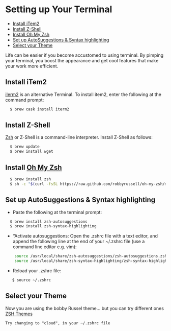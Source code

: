 
# Setting up Your Terminal
- [Install iTem2](#Install-iTem2)
- [Install Z-Shell](#install-z-shell)
- [Install Oh My Zsh](#install-oh-my-zsh)
- [Set up AutoSuggestions & Syntax highlighting](#set-up-autoSuggestions-&-syntax-highlighting)
- [Select your Theme](#select-your-theme)


Life can be easier if you become accustomed to using terminal. By pimping your terminal, you boost the appearance and get cool features that make your work more efficient.

## Install iTem2
[iIerm2](https://www.iterm2.com/) is an alternative Terminal. To install item2, enter the following at the command prompt: 

```sh
  $ brew cask install iterm2
```

## Install Z-Shell
[Zsh](https://gist.github.com/derhuerst/12a1558a4b408b3b2b6e) or Z-Shell is a command-line interpreter. Install Z-Shell as follows: 

```sh
  $ brew update
  $ brew install wget
```


## Install [Oh My Zsh](https://github.com/robbyrussell/oh-my-zsh)

```sh
  $ brew install zsh
  $ sh -c "$(curl -fsSL https://raw.github.com/robbyrussell/oh-my-zsh/master/tools/install.sh)"
```


## Set up AutoSuggestions & Syntax highlighting

* Paste the following at the terminal prompt:

```sh
  $ brew install zsh-autosuggestions
  $ brew install zsh-syntax-highlighting
```


* “Activate  autosuggestions:  Open the .zshrc file with a text editor, and append the following line at the end of your ~/.zshrc file (use a command line editor e.g. vim):

```sh
    source /usr/local/share/zsh-autosuggestions/zsh-autosuggestions.zsh
    source /usr/local/share/zsh-syntax-highlighting/zsh-syntax-highlighting.zsh
```

* Reload your .zshrc file:
```sh
   $ source ~/.zshrc
```

## Select your Theme 

Now you are using the bobby Russel theme... but you can try different ones [ZSH Themes](https://github.com/robbyrussell/oh-my-zsh/wiki/Themes)

    Try changing to "cloud", in your ~/.zshrc file
